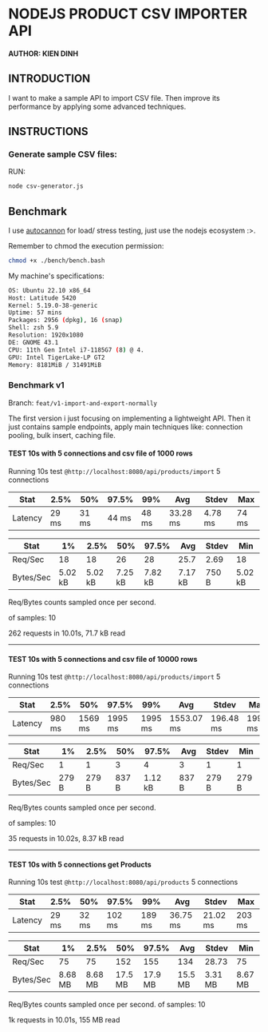 # NODEJS PRODUCT CSV IMPORTER API

#### AUTHOR: KIEN DINH

## INTRODUCTION

I want to make a sample API to import CSV file.
Then improve its performance by applying some advanced techniques.

## INSTRUCTIONS

### Generate sample CSV files:

RUN:

```bash
node csv-generator.js
```

## Benchmark

I use [autocannon](https://github.com/mcollina/autocannon) for load/ stress testing, just use the nodejs ecosystem :>.

Remember to chmod the execution permission:

```bash
chmod +x ./bench/bench.bash
```

My machine's specifications:

```bash
OS: Ubuntu 22.10 x86_64 
Host: Latitude 5420 
Kernel: 5.19.0-38-generic 
Uptime: 57 mins 
Packages: 2956 (dpkg), 16 (snap) 
Shell: zsh 5.9 
Resolution: 1920x1080 
DE: GNOME 43.1  
CPU: 11th Gen Intel i7-1185G7 (8) @ 4. 
GPU: Intel TigerLake-LP GT2
Memory: 8181MiB / 31491MiB 
```

### Benchmark v1

Branch: `feat/v1-import-and-export-normally`

The first version i just focusing on implementing a lightweight API.
Then it just contains sample endpoints, apply main techniques like: connection pooling, bulk insert, caching file.

#### TEST 10s with 5 connections and csv file of 1000 rows

Running 10s test `@http://localhost:8080/api/products/import`
5 connections

| Stat    | 2.5%  | 50%   | 97.5% | 99%   | Avg      | Stdev   | Max   |
|---------|-------|-------|-------|-------|----------|---------|-------|
| Latency | 29 ms | 31 ms | 44 ms | 48 ms | 33.28 ms | 4.78 ms | 74 ms |

| Stat      | 1%      | 2.5%    | 50%     | 97.5%   | Avg     | Stdev | Min     |
|-----------|---------|---------|---------|---------|---------|-------|---------|
| Req/Sec   | 18      | 18      | 26      | 28      | 25.7    | 2.69  | 18      |
| Bytes/Sec | 5.02 kB | 5.02 kB | 7.25 kB | 7.82 kB | 7.17 kB | 750 B | 5.02 kB |

Req/Bytes counts sampled once per second.

of samples: 10

262 requests in 10.01s, 71.7 kB read

---

#### TEST 10s with 5 connections and csv file of 10000 rows

Running 10s test `@http://localhost:8080/api/products/import`
5 connections

| Stat    | 2.5%   | 50%     | 97.5%   | 99%     | Avg        | Stdev     | Max     |
|---------|--------|---------|---------|---------|------------|-----------|---------|
| Latency | 980 ms | 1569 ms | 1995 ms | 1995 ms | 1553.07 ms | 196.48 ms | 1995 ms |

| Stat      | 1%    | 2.5%  | 50%   | 97.5%   | Avg   | Stdev | Min   |
|-----------|-------|-------|-------|---------|-------|-------|-------|
| Req/Sec   | 1     | 1     | 3     | 4       | 3     | 1     | 1     |
| Bytes/Sec | 279 B | 279 B | 837 B | 1.12 kB | 837 B | 279 B | 279 B |

Req/Bytes counts sampled once per second.

of samples: 10

35 requests in 10.02s, 8.37 kB read

---

#### TEST 10s with 5 connections get Products

Running 10s test `@http://localhost:8080/api/products`
5 connections

| Stat    | 2.5%  | 50%   | 97.5%  | 99%    | Avg      | Stdev    | Max    |
|---------|-------|-------|--------|--------|----------|----------|--------|
| Latency | 29 ms | 32 ms | 102 ms | 189 ms | 36.75 ms | 21.02 ms | 203 ms |

| Stat      | 1%      | 2.5%    | 50%     | 97.5%   | Avg     | Stdev   | Min     |
|-----------|---------|---------|---------|---------|---------|---------|---------|
| Req/Sec   | 75      | 75      | 152     | 155     | 134     | 28.73   | 75      |
| Bytes/Sec | 8.68 MB | 8.68 MB | 17.5 MB | 17.9 MB | 15.5 MB | 3.31 MB | 8.67 MB |

Req/Bytes counts sampled once per second.
of samples: 10

1k requests in 10.01s, 155 MB read

